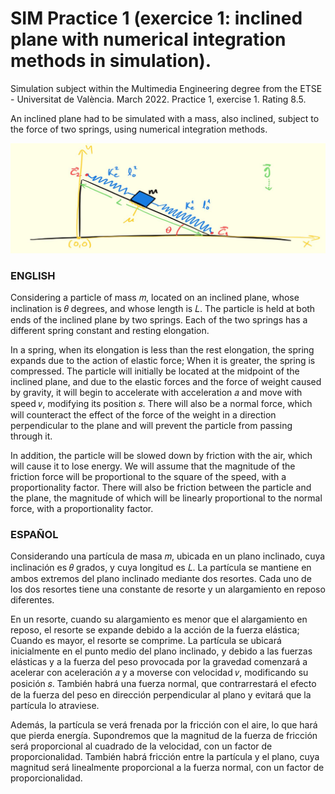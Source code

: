 ﻿# SIM Practice 1 (exercice 1: inclined plane with numerical integration methods in simulation).
Simulation subject within the Multimedia Engineering degree from the ETSE - Universitat de València. March 2022. Practice 1, exercise 1. Rating 8.5.

An inclined plane had to be simulated with a mass, also inclined, subject to the force of two springs, using numerical integration methods.

![Descriptive image of the exercise.](https://github.com/ximo99/SIM-practice1-ex1/blob/main/ex1-photo.jpg)

### ENGLISH
Considering a particle of mass 𝑚, located on an inclined plane, whose inclination is 𝜃 degrees, and whose length is 𝐿. The particle is held at both ends of the inclined plane by two springs. Each of the two springs has a different spring constant and resting elongation.

In a spring, when its elongation is less than the rest elongation, the spring expands due to the action of elastic force; When it is greater, the spring is compressed. The particle will initially be located at the midpoint of the inclined plane, and due to the elastic forces and the force of weight caused by gravity, it will begin to accelerate with acceleration 𝑎 and move with speed 𝑣, modifying its position 𝑠. There will also be a normal force, which will counteract the effect of the force of the weight in a direction perpendicular to the plane and will prevent the particle from passing through it.

In addition, the particle will be slowed down by friction with the air, which will cause it to lose energy. We will assume that the magnitude of the friction force will be proportional to the square of the speed, with a proportionality factor. There will also be friction between the particle and the plane, the magnitude of which will be linearly proportional to the normal force, with a proportionality factor.

### ESPAÑOL
Considerando una partícula de masa 𝑚, ubicada en un plano inclinado, cuya inclinación es 𝜃 grados, y cuya longitud es 𝐿. La partícula se mantiene en ambos extremos del plano inclinado mediante dos resortes. Cada uno de los dos resortes tiene una constante de resorte y un alargamiento en reposo diferentes.

En un resorte, cuando su alargamiento es menor que el alargamiento en reposo, el resorte se expande debido a la acción de la fuerza elástica; Cuando es mayor, el resorte se comprime. La partícula se ubicará inicialmente en el punto medio del plano inclinado, y debido a las fuerzas elásticas y a la fuerza del peso provocada por la gravedad comenzará a acelerar con aceleración 𝑎 y a moverse con velocidad 𝑣, modificando su posición 𝑠. También habrá una fuerza normal, que contrarrestará el efecto de la fuerza del peso en dirección perpendicular al plano y evitará que la partícula lo atraviese.

Además, la partícula se verá frenada por la fricción con el aire, lo que hará que pierda energía. Supondremos que la magnitud de la fuerza de fricción será proporcional al cuadrado de la velocidad, con un factor de proporcionalidad. También habrá fricción entre la partícula y el plano, cuya magnitud será linealmente proporcional a la fuerza normal, con un factor de proporcionalidad.

